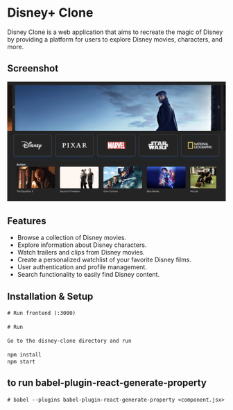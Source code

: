 # Disney+ Clone

Disney Clone is a web application that aims to recreate the magic of Disney by providing a platform for users to explore Disney movies, characters, and more.

## Screenshot 
![Screenshot of Disney Clone](https://github.com/Kartik237/Disney-Clone/blob/main/src/assets/Images/%20Web%20App.png)


## Features
- Browse a collection of Disney movies.
- Explore information about Disney characters.
- Watch trailers and clips from Disney movies.
- Create a personalized watchlist of your favorite Disney films.
- User authentication and profile management.
- Search functionality to easily find Disney content.


## Installation & Setup

```
# Run frontend (:3000) 

# Run

Go to the disney-clone directory and run

npm install
npm start

```
## to run babel-plugin-react-generate-property

```
# babel --plugins babel-plugin-react-generate-property <component.jsx>
